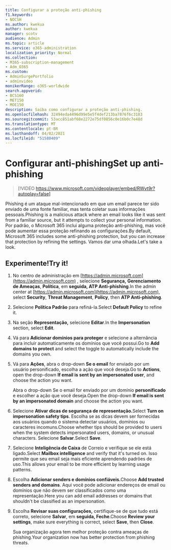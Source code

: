 ```yaml
---
title: Configurar a proteção anti-phishing
f1.keywords:
- NOCSH
ms.author: kwekua
author: kwekua
manager: scotv
audience: Admin
ms.topic: article
ms.service: o365-administration
localization_priority: Normal
ms.collection:
- M365-subscription-management
- Adm_O365
ms.custom:
- AdminSurgePortfolio
- adminvideo
monikerRange: o365-worldwide
search.appverid:
- BCS160
- MET150
- MOE150
description: Saiba como configurar a proteção anti-phishing.
ms.openlocfilehash: 32494eda4496d99e5e5f4def213ba7876f6c3183
ms.sourcegitcommit: 53acc851abf68e2272e75df0856c0e16b0c7e48d
ms.translationtype: MT
ms.contentlocale: pt-BR
ms.lasthandoff: 04/02/2021
ms.locfileid: "51580409"
---
```

# <a name="set-up-anti-phishing"></a><span data-ttu-id="2c577-103">Configurar anti-phishing</span><span class="sxs-lookup"><span data-stu-id="2c577-103">Set up anti-phishing</span></span>

> [!VIDEO https://www.microsoft.com/videoplayer/embed/RWvt9r?autoplay=false]

<span data-ttu-id="2c577-104">Phishing é um ataque mal-intencionado em que um email parece ter sido enviado de uma fonte familiar, mas tenta coletar suas informações pessoais.</span><span class="sxs-lookup"><span data-stu-id="2c577-104">Phishing is a malicious attack where an email looks like it was sent from a familiar source, but it attempts to collect your personal information.</span></span> <span data-ttu-id="2c577-105">Por padrão, o Microsoft 365 inclui alguma proteção anti-phishing, mas você pode aumentar essa proteção refinando as configurações.</span><span class="sxs-lookup"><span data-stu-id="2c577-105">By default, Microsoft 365 includes some anti-phishing protection, but you can increase that protection by refining the settings.</span></span> <span data-ttu-id="2c577-106">Vamos dar uma olhada.</span><span class="sxs-lookup"><span data-stu-id="2c577-106">Let's take a look.</span></span>

## <a name="try-it"></a><span data-ttu-id="2c577-107">Experimente!</span><span class="sxs-lookup"><span data-stu-id="2c577-107">Try it!</span></span>

1. <span data-ttu-id="2c577-108">No centro de administração em [https://admin.microsoft.com](https://admin.microsoft.com) , selecione **Segurança,** **Gerenciamento de Ameaças**, **Política**, em **seguida, ATP Anti-phishing**.</span><span class="sxs-lookup"><span data-stu-id="2c577-108">In the admin center at [https://admin.microsoft.com](https://admin.microsoft.com), select **Security**, **Threat Management**, **Policy**, then **ATP Anti-phishing**.</span></span>
1. <span data-ttu-id="2c577-109">Selecione **Política Padrão** para refiná-la.</span><span class="sxs-lookup"><span data-stu-id="2c577-109">Select **Default Policy** to refine it.</span></span>
1. <span data-ttu-id="2c577-110">Na seção **Representação,** selecione **Editar**.</span><span class="sxs-lookup"><span data-stu-id="2c577-110">In the **Impersonation** section, select **Edit**.</span></span>
1. <span data-ttu-id="2c577-111">Vá para **Adicionar domínios para proteger** e selecione a alternância para incluir automaticamente os domínios que você possui.</span><span class="sxs-lookup"><span data-stu-id="2c577-111">Go to **Add domains to protect** and select the toggle to automatically include the domains you own.</span></span>
1. <span data-ttu-id="2c577-112">Vá para **Ações**, abra o drop-down **Se o email** for enviado por um usuário personificado, escolha a ação que você deseja.</span><span class="sxs-lookup"><span data-stu-id="2c577-112">Go to **Actions**, open the drop-down **If email is sent by an impersonated user**, and choose the action you want.</span></span>

    <span data-ttu-id="2c577-113">Abra o drop-down Se o email for enviado por um domínio **personificado** e escolher a ação que você deseja.</span><span class="sxs-lookup"><span data-stu-id="2c577-113">Open the drop-down **If email is sent by an impersonated domain** and choose the action you want.</span></span>
1. <span data-ttu-id="2c577-114">Selecione **Ativar dicas de segurança de representação.**</span><span class="sxs-lookup"><span data-stu-id="2c577-114">Select **Turn on impersonation safety tips**.</span></span> <span data-ttu-id="2c577-115">Escolha se as dicas devem ser fornecidas aos usuários quando o sistema detectar usuários, domínios ou caracteres incomuns.</span><span class="sxs-lookup"><span data-stu-id="2c577-115">Choose whether tips should be provided to users when the system detects impersonated users, domains, or unusual characters.</span></span> <span data-ttu-id="2c577-116">Selecione **Salvar**.</span><span class="sxs-lookup"><span data-stu-id="2c577-116">Select **Save**.</span></span>
1. <span data-ttu-id="2c577-117">Selecione **Inteligência de Caixa** de Correio e verifique se ele está ligado.</span><span class="sxs-lookup"><span data-stu-id="2c577-117">Select **Mailbox intelligence** and verify that it's turned on.</span></span> <span data-ttu-id="2c577-118">Isso permite que seu email seja mais eficiente aprendendo padrões de uso.</span><span class="sxs-lookup"><span data-stu-id="2c577-118">This allows your email to be more efficient by learning usage patterns.</span></span>
1. <span data-ttu-id="2c577-119">Escolha **Adicionar senders e domínios confiáveis.**</span><span class="sxs-lookup"><span data-stu-id="2c577-119">Choose **Add trusted senders and domains**.</span></span> <span data-ttu-id="2c577-120">Aqui você pode adicionar endereços de email ou domínios que não devem ser classificados como uma representação.</span><span class="sxs-lookup"><span data-stu-id="2c577-120">Here you can add email addresses or domains that shouldn't be classified as an impersonation.</span></span>
1. <span data-ttu-id="2c577-121">Escolha **Revisar suas configurações,** certifique-se de que tudo está correto, selecione **Salvar**, em **seguida, Feche**.</span><span class="sxs-lookup"><span data-stu-id="2c577-121">Choose **Review your settings**, make sure everything is correct, select **Save**, then **Close**.</span></span>

    <span data-ttu-id="2c577-122">Sua organização agora tem melhor proteção contra ameaças de phishing.</span><span class="sxs-lookup"><span data-stu-id="2c577-122">Your organization now has better protection from phishing threats.</span></span>